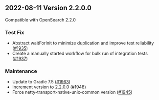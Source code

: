 ## 2022-08-11 Version 2.2.0.0

Compatible with OpenSearch 2.2.0

### Test Fix

* Abstract waitForInit to minimize duplication and improve test reliability ([#1935](https://github.com/opensearch-project/security/pull/1935))
* Create a manually started workflow for bulk run of integration tests ([#1937](https://github.com/opensearch-project/security/pull/1937))

### Maintenance

* Update to Gradle 7.5 ([#1963](https://github.com/opensearch-project/security/pull/1963))
* Increment version to 2.2.0.0 ([#1948](https://github.com/opensearch-project/security/pull/1948))
* Force netty-transport-native-unix-common version ([#1945](https://github.com/opensearch-project/security/pull/1945))